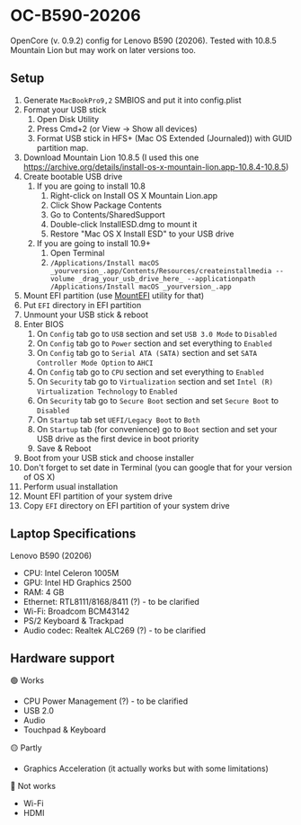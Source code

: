 # OC-B590-20206
OpenCore (v. 0.9.2) config for Lenovo B590 (20206). Tested with 10.8.5 Mountain Lion but may work on later versions too.

## Setup
1. Generate `MacBookPro9,2` SMBIOS and put it into config.plist
3. Format your USB stick
   1. Open Disk Utility
   2. Press Cmd+2 (or View -> Show all devices)
   3. Format USB stick in HFS+ (Mac OS Extended (Journaled)) with GUID partition map.
4. Download Mountain Lion 10.8.5 (I used this one https://archive.org/details/install-os-x-mountain-lion.app-10.8.4-10.8.5)
5. Create bootable USB drive
   1. If you are going to install 10.8
      1. Right-click on Install OS X Mountain Lion.app
      2. Click Show Package Contents
      3. Go to Contents/SharedSupport
      4. Double-click InstallESD.dmg to mount it
      5. Restore "Mac OS X Install ESD" to your USB drive
   2. If you are going to install 10.9+
      1. Open Terminal
      2. `/Applications/Install macOS _yourversion_.app/Contents/Resources/createinstallmedia --volume _drag_your_usb_drive_here_ --applicationpath /Applications/Install macOS _yourversion_.app`
6. Mount EFI partition (use [MountEFI](https://github.com/corpnewt/MountEFI) utility for that)
7. Put `EFI` directory in EFI partition
8. Unmount your USB stick & reboot
9. Enter BIOS
   1. On `Config` tab go to `USB` section and set `USB 3.0 Mode` to `Disabled`
   2. On `Config` tab go to `Power` section and set everything to `Enabled`
   3. On `Config` tab go to `Serial ATA (SATA)` section and set `SATA Controller Mode Option` to `AHCI`
   4. On `Config` tab go to `CPU` section and set everything to `Enabled`
   5. On `Security` tab go to `Virtualization` section and set `Intel (R) Virtualization Technology` to `Enabled`
   6. On `Security` tab go to `Secure Boot` section and set `Secure Boot` to `Disabled`
   7. On `Startup` tab set `UEFI/Legacy Boot` to `Both`
   8. On `Startup` tab (for convenience) go to `Boot` section and set your USB drive as the first device in boot priority
   9. Save & Reboot
10. Boot from your USB stick and choose installer
11. Don't forget to set date in Terminal (you can google that for your version of OS X)
12. Perform usual installation
13. Mount EFI partition of your system drive
14. Copy `EFI` directory on EFI partition of your system drive

## Laptop Specifications
Lenovo B590 (20206)
- CPU: Intel Celeron 1005M
- GPU: Intel HD Graphics 2500
- RAM: 4 GB
- Ethernet: RTL8111/8168/8411 (?) - to be clarified
- Wi-Fi: Broadcom BCM43142
- PS/2 Keyboard & Trackpad
- Audio codec: Realtek ALC269 (?) - to be clarified

## Hardware support
🟢 Works
- CPU Power Management (?) - to be clarified
- USB 2.0
- Audio
- Touchpad & Keyboard

🟡 Partly
- Graphics Acceleration (it actually works but with some limitations)

🔴 Not works
- Wi-Fi
- HDMI
